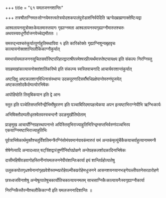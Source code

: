 +++
title = "६१ यमलजननशान्तिः"

+++
तत्रश्रौताग्निमतःसोग्नयेमरुत्वतेत्रयोदशकपालंपुरोडाशंनिर्वपेदिति ऋग्वेदब्राह्मणाक्तेष्टिःयद्वा

आश्वलायनसूत्रोक्तःकेवलमारुतयागः गृह्याग्नमता आश्वलायनस्यगृह्याग्नौमारुतश्चरुः अथयस्यवधूर्गौर्वाजनयेच्चेद्यमौततः ।

समरुद्‌भ्यश्चरुंकुर्यात्पुर्णाहुतिमथापिवा १ इति कारिकोक्तेः गृह्याग्निशून्यबृहवृचः कात्यायनोक्तशान्तिलौकिकाग्नौकुर्यात्

ममभार्यायमलजननसूचितसर्वारिष्टपरिहारद्वाराश्रीपरमेश्वरप्रीत्यर्थंमारुतेष्ट्यायक्ष्य इति संकल्पः निरग्निस्तु

सग्रहमखांकात्यायनोक्तांशातिंकरिष्ये इति संकल्प्य स्वस्तिवाचनादि आचार्यवरशान्तंकुर्यात्

अष्टदिक्षु अष्टकलशान्‌विधिनासंस्थाप्य उदकपूरणादिसर्वौषधिप्रक्षेपान्तेवरुणंपूजयेत् अष्टकलशोदकैर्दम्पत्योरभिषेकः

आपोहिष्ठेति तिसृबिकयान इति द्वे आनः

स्तुत इति पञ्चेतिसप्तभिरैन्द्रीभिर्मोषुवरुण इति पञ्चाबिरिदमापहत्येकया अपन इत्यष्टाभिराग्नेयीभि ऋग्भिःकार्यः

अभिषिक्तौदम्पतीधृतश्वेतवस्त्रचन्दनौ उदङमुखौतिष्ठेताम्

प्राङ्‍मुख आचार्योग्निग्रहस्थापनान्ते अपिस्तिसृभिराज्याहुतिभिरिन्द्र्म्सप्तभिर्वरुणंपञ्चभिरप एकयाग्निमष्टाभिराज्याहुतिभिः

पूर्वत्राभिषेकार्थमुक्तैश्चतुर्विंशतिमन्त्रैरग्निंसोमंपवमानंपावकंमारुतं यमं अन्तकंमृत्युंचैकैकयाचर्वाहुत्यानाममन्त्रै

शेषेणेत्यादि अन्वादध्यात् षट्‌त्रिंशद्वारंतूष्णींनिर्वापप्रोक्षणे अन्तेग्रहकलशोदकादिनाभिषेकः

दासीमहिषीवडवागोहस्तिनीनांयमलजननेपीयंशान्तिःकार्या इयं शान्तिर्ग्रहोत्पातेषु

उलूककपोतगृध्रश्येनानांगृहप्रवेशेस्तम्भप्ररोहेवल्मीकप्ररोहेमधुजनने आसनशयनयानभङ्गेपल्लीपतनेसरठारोहणे

छत्रध्वजविनाशेषु अन्येषूत्पातेषुचकार्योतिचकात्यायनमतम् साचसाग्निकैःकात्यायनैःस्वगृह्याग्नौकार्या

निरग्निकैस्तैरन्यैश्चलौकिकाग्नौ इति यमलजननादिशान्तिः ॥
